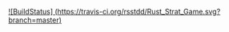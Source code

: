 [![BuildStatus]
 (https://travis-ci.org/rsstdd/Rust_Strat_Game.svg?branch=master)](https::/travis-ci.org/rsstdd/Rust_Strat_Game)